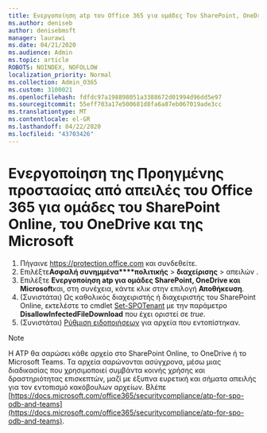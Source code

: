 ```yaml
---
title: Ενεργοποίηση atp του Office 365 για ομάδες Του SharePoint, OneDrive και Microsoft
ms.author: deniseb
author: denisebmsft
manager: laurawi
ms.date: 04/21/2020
ms.audience: Admin
ms.topic: article
ROBOTS: NOINDEX, NOFOLLOW
localization_priority: Normal
ms.collection: Admin_O365
ms.custom: 3100021
ms.openlocfilehash: fdfdc97a198898051a3388672d01994d96dd5e97
ms.sourcegitcommit: 55eff703a17e500681d8fa6a87eb067019ade3cc
ms.translationtype: MT
ms.contentlocale: el-GR
ms.lasthandoff: 04/22/2020
ms.locfileid: "43703426"
---
```

# <a name="enable-office-365-advanced-threat-protection-for-sharepoint-online-onedrive-and-microsoft-teams"></a>Ενεργοποίηση της Προηγμένης προστασίας από απειλές του Office 365 για ομάδες του SharePoint Online, του OneDrive και της Microsoft

1. Πήγαινε https://protection.office.com και συνδεθείτε.
2. Επιλέξτε**Ασφαλή συνημμένα****πολιτικής** >  **διαχείρισης** > απειλών .
3. Επιλέξτε **Ενεργοποίηση atp για ομάδες SharePoint, OneDrive και Microsoft**και, στη συνέχεια, κάντε κλικ στην επιλογή **Αποθήκευση**.
4. (Συνιστάται) Ως καθολικός διαχειριστής ή διαχειριστής του SharePoint Online, εκτελέστε το cmdlet [Set-SPOTenant](https://docs.microsoft.com/powershell/module/sharepoint-online/Set-SPOTenant?view=sharepoint-ps) με την παράμετρο **DisallowInfectedFileDownload** που έχει οριστεί σε *true*.
5. (Συνιστάται) [Ρύθμιση ειδοποιήσεων](https://docs.microsoft.com/office365/securitycompliance/turn-on-atp-for-spo-odb-and-teams#set-up-alerts-for-detected-files) για αρχεία που εντοπίστηκαν.

> [!NOTE]
> Η ATP θα σαρώσει κάθε αρχείο στο SharePoint Online, το OneDrive ή το Microsoft Teams. Τα αρχεία σαρώνονται ασύγχρονα, μέσω μιας διαδικασίας που χρησιμοποιεί συμβάντα κοινής χρήσης και δραστηριότητας επισκεπτών, μαζί με έξυπνα ευρετική και σήματα απειλής για τον εντοπισμό κακόβουλων αρχείων. Βλέπε [https://docs.microsoft.com/office365/securitycompliance/atp-for-spo-odb-and-teams](https://docs.microsoft.com/office365/securitycompliance/atp-for-spo-odb-and-teams).